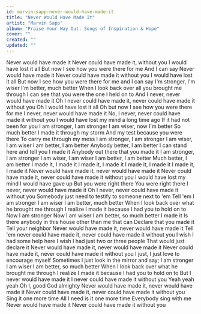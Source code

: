 ```yaml
---
id: marvin-sapp-never-would-have-made-it
title: "Never Would Have Made It"
artist: "Marvin Sapp"
album: "Praise Your Way Out: Songs of Inspiration & Hope"
cover: ""
created: ""
updated: ""
---
```


Never would have made it
Never could have made it, without you
I would have lost it all
But now I see how you were there for me
And I can say
Never would have made it
Never could have made it without you
I would have lost it all
But now I see how you were there for me and I can say
I'm stronger, I'm wiser
I'm better, much better
When I look back over all you brought me through
I can see that you were the one I held on to
And I never, never would have made it
Oh I never could have made it, never could have made it without you
Oh I would have lost it all
Oh but now I see how you were there for me
I never, never would have made it
No, I never, never could have made it without you
I would have lost my mind a long time ago
If it had not been for you
I am stronger, I am stronger
I am wiser, now I'm better
So much better
I made it through my storm
And my test because you were there
To carry me through my mess
I am stronger, I am stronger
I am wiser, I am wiser
I am better, I am better
Anybody better, I am better
I can stand here and tell you
I made it
Anybody out there that you made it
I am stronger, I am stronger
I am wiser, I am wiser
I am better, I am better
Much better, I am better
I made it, I made it
I made it, I made it
I made it, I made it
I made it, I made it
Never would have made it, never would have made it
Never could have made it, never could have made it without you
I would have lost my mind
I would have gave up
But you were right there
You were right there
I never, never would have made it
Oh I never, never could have made it without you
Somebody just need to testify to someone next to 'em
Tell 'em I am stronger
I am wiser
I am better, much better
When I look back over what he brought me through
I realize I made it because I had you to hold on to
Now I am stronger
Now I am wiser
I am better, so much better
I made it
Is there anybody in this house other than me that can
Declare that you made it
Tell your neighbor
Never would have made it, never would have made it
Tell 'em never could have made it, never could have made it without you
I wish I had some help here
I wish I had just two or three people
That would just declare it
Never would have made it, never would have made it
Never could have made it, never could have made it without you
I just, I just love to encourage myself
Sometimes I just look in the mirror and say;
I am stronger
I am wiser
I am better, so much better
When I look back over what he brought me through
I realize I made it because I had you to hold on to
But I never would have made it
I never could have made it without you
Yeah yeah yeah
Oh I, good God almighty
Never would have made it, never would have made it
Never could have made it, never could have made it without you
Sing it one more time
All I need is it one more time
Everybody sing with me
Never would have made it
Never could have made it without you